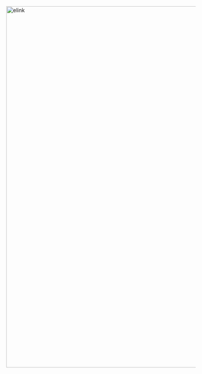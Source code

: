 <img width="960" alt="elink" src="https://github.com/user-attachments/assets/120358e0-ff93-4d07-b525-5c239bfb2fce" />

